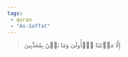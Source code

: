 ```yaml
---
tags: 
 - quran 
 - "As-Saffat"
---
```


> إِلَّا مَوۡتَتَنَا ٱلۡأُولَىٰ وَمَا نَحۡنُ بِمُعَذَّبِينَ
